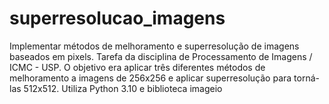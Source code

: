 # superresolucao_imagens
Implementar métodos de melhoramento e superresolução de imagens baseados em pixels. Tarefa da disciplina de Processamento de Imagens / ICMC - USP. O objetivo era aplicar três diferentes métodos de melhoramento a imagens de 256x256 e aplicar superresolução para torná-las 512x512. Utiliza Python 3.10 e biblioteca imageio

